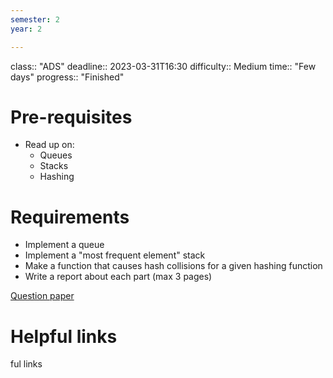 ```yaml
---
semester: 2
year: 2

---
```

class:: "ADS"
deadline:: 2023-03-31T16:30
difficulty:: Medium
time:: "Few days"
progress:: "Finished"

# Pre-requisites
- Read up on:
	- Queues
	- Stacks
	- Hashing

# Requirements
- Implement a queue
- Implement a "most frequent element" stack
- Make a function that causes hash collisions for a given hashing function
- Write a report about each part (max 3 pages)

[Question paper](https://moodle.gla.ac.uk/pluginfile.php/5700122/mod_assign/introattachment/0/AE2.pdf?forcedownload=0)

# Helpful links
ful links
